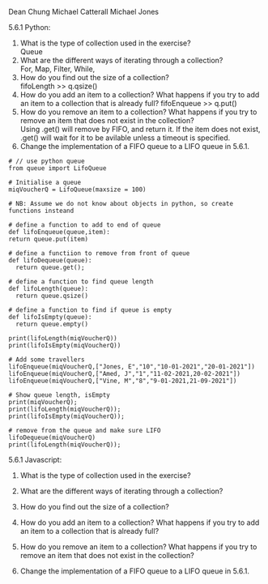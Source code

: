 Dean Chung
Michael Catterall
Michael Jones
  
  5.6.1 Python:
  
1. What is the type of collection used in the exercise?  
  Queue
2. What are the different ways of iterating through a collection?  
  For, Map, Filter, While,
3. How do you find out the size of a collection?  
  fifoLength >> q.qsize() 
4. How do you add an item to a collection? What happens if you try to add an item to a collection that is already full? 
  fifoEnqueue >> q.put()
5. How do you remove an item to a collection? What happens if you try to remove an item that does not exist in the collection?  
  Using .get() will remove by FIFO, and return it. 
  If the item does not exist, .get() will wait for it to be avilable unless a timeout is specified.
6. Change the implementation of a FIFO queue to a LIFO queue in 5.6.1.  
  
  ```
  # // use python queue
from queue import LifoQueue

# Initialise a queue
miqVoucherQ = LifoQueue(maxsize = 100)

# NB: Assume we do not know about objects in python, so create functions insteand

# define a function to add to end of queue
def lifoEnqueue(queue,item):
  return queue.put(item)
  
# define a functiion to remove from front of queue
def lifoDequeue(queue):
    return queue.get();
  
# define a function to find queue length
def lifoLength(queue):
    return queue.qsize()
    
# define a function to find if queue is empty
def lifoIsEmpty(queue):
    return queue.empty()
    
print(lifoLength(miqVoucherQ))
print(lifoIsEmpty(miqVoucherQ))

# Add some travellers
lifoEnqueue(miqVoucherQ,["Jones, E","10","10-01-2021","20-01-2021"])
lifoEnqueue(miqVoucherQ,["Amed, J","1","11-02-2021,20-02-2021"])
lifoEnqueue(miqVoucherQ,["Vine, M","8","9-01-2021,21-09-2021"])

# Show queue length, isEmpty
print(miqVoucherQ);
print(lifoLength(miqVoucherQ));
print(lifoIsEmpty(miqVoucherQ));

# remove from the queue and make sure LIFO
lifoDequeue(miqVoucherQ)
print(lifoLength(miqVoucherQ));
```

  5.6.1 Javascript:

1. What is the type of collection used in the exercise?  
  
2. What are the different ways of iterating through a collection?  
  
3. How do you find out the size of a collection?  
  
4. How do you add an item to a collection? What happens if you try to add an item to a collection that is already full?  
  
5. How do you remove an item to a collection? What happens if you try to remove an item that does not exist in the collection?  
  
6. Change the implementation of a FIFO queue to a LIFO queue in 5.6.1.  
  
